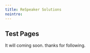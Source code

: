 ```yaml
---
title: ReSpeaker Solutions
nointro:
---
```


## Test Pages


It will coming soon. thanks for following.





